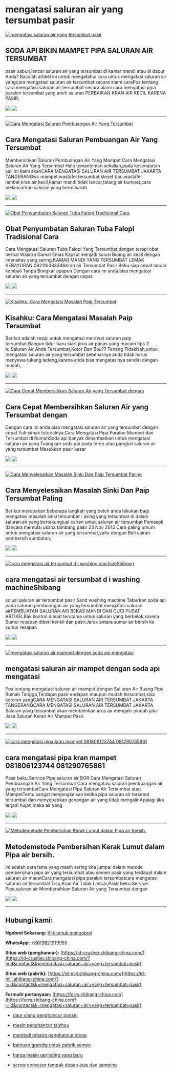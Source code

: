 # mengatasi saluran air yang tersumbat pasir

<a href="https://swt.shibang-china.com/?l=id&img&k=mengatasi+saluran+air+yang+tersumbat+pasir" target="_blank">![mengatasi saluran air yang tersumbat pasir](http://static.shibang-china.com/all-800x300/1022.jpg)</a>

## SODA API BIKIN MAMPET PIPA SALURAN AIR TERSUMBAT
pasir sabun,lancar saluran air yang tersumbat di kamar mandi atau di dapur Anda? Bacalah artikel ini untuk mengetahui cara untuk mengatasi saluran air yangcara mengatasi saluran air tersumbat secara alami caraPos tentang cara mengatasi saluran air tersumbat secara alami cara mengatasi pipa paralon tersumbat yang aneh saluran PERBAIKAN KRAN AIR KECIL KARENA PASIR.


<a href="https://whatsapp.shibangsoft.com/WhatsApp.php" target="_blank" title="WhatsApp">![](http://static.shibang-china.com/icon/whatsapp.png)</a> <a href="https://swt.shibang-china.com/?l=id&icon&k=mengatasi+saluran+air+yang+tersumbat+pasir" target="_blank">![](http://static.shibang-china.com/icon/chat-id.png)</a>

---

<a href="https://swt.shibang-china.com/?l=id&img&k=mengatasi+saluran+air+yang+tersumbat+pasir" target="_blank">![Cara Mengatasi Saluran Pembuangan Air Yang Tersumbat](http://static.shibang-china.com/all-800x300/1152.jpg)</a>

## Cara Mengatasi Saluran Pembuangan Air Yang Tersumbat
Membersihkan Saluran Pembuangan Air Yang Mampet Cara Mengatasi Saluran Air Yang Tersumbat Halo temanteman sekalian,pada kesempatan kali ini kami akanCARA MENGATASI SALURAN AIR TERSUMBAT JAKARTA TANGERANGwc mampet,wastafel tersumbat,kloset bau,wastafel lambat,kran air kecil,kamar mandi tidak lancar,talang air bumpet,cara melancarkan saluran yang bermasalah


<a href="https://whatsapp.shibangsoft.com/WhatsApp.php" target="_blank" title="WhatsApp">![](http://static.shibang-china.com/icon/whatsapp.png)</a> <a href="https://swt.shibang-china.com/?l=id&icon&k=mengatasi+saluran+air+yang+tersumbat+pasir" target="_blank">![](http://static.shibang-china.com/icon/chat-id.png)</a>

---

<a href="https://swt.shibang-china.com/?l=id&img&k=mengatasi+saluran+air+yang+tersumbat+pasir" target="_blank">![Obat Penyumbatan Saluran Tuba Falopi Tradisional Cara](http://static.shibang-china.com/all-800x300/911.jpg)</a>

## Obat Penyumbatan Saluran Tuba Falopi Tradisional Cara
Cara Mengatasi Saluran Tuba Falopi Yang Tersumbat,dengan terapi obat herbal Walatra Gamat Emas Kapsul menjadi solusi Buang air kecil dengan intensitas yang sering.KAMAR MANDI YANG TERSUMBAT LEMAK KEBAYORAN 082110333346Kran air Tersumbat Pasir Beku siap cepat lancar kembali Tanpa Bongkar apapun Dengan cara ini anda bisa mengatasi saluran air yang tersumbat dengan cepat.


<a href="https://whatsapp.shibangsoft.com/WhatsApp.php" target="_blank" title="WhatsApp">![](http://static.shibang-china.com/icon/whatsapp.png)</a> <a href="https://swt.shibang-china.com/?l=id&icon&k=mengatasi+saluran+air+yang+tersumbat+pasir" target="_blank">![](http://static.shibang-china.com/icon/chat-id.png)</a>

---

<a href="https://swt.shibang-china.com/?l=id&img&k=mengatasi+saluran+air+yang+tersumbat+pasir" target="_blank">![Kisahku: Cara Mengatasi Masalah Paip Tersumbat](http://static.shibang-china.com/all-800x300/1068.jpg)</a>

## Kisahku: Cara Mengatasi Masalah Paip Tersumbat
Berikut adalah resipi untuk mengatasi merawat saluran paip tersumbat.Bangun tidur baru start jirus air panas yang macam tips 2 tu.Saluran Air Anda Tersumbat,Kotor Dan Bau?? Tenang TidakNah,untuk mengatasi saluran air yang tersumbat sebenarnya anda tidak harus menyewa tukang ledeng,karena anda bisa mengatasinya sendiri dengan mudah,


<a href="https://whatsapp.shibangsoft.com/WhatsApp.php" target="_blank" title="WhatsApp">![](http://static.shibang-china.com/icon/whatsapp.png)</a> <a href="https://swt.shibang-china.com/?l=id&icon&k=mengatasi+saluran+air+yang+tersumbat+pasir" target="_blank">![](http://static.shibang-china.com/icon/chat-id.png)</a>

---

<a href="https://swt.shibang-china.com/?l=id&img&k=mengatasi+saluran+air+yang+tersumbat+pasir" target="_blank">![Cara Cepat Membersihkan Saluran Air yang Tersumbat dengan](http://static.shibang-china.com/all-800x300/698.jpg)</a>

## Cara Cepat Membersihkan Saluran Air yang Tersumbat dengan
Dengan cara ini anda bisa mengatasi saluran air yang tersumbat dengan cepat.Yuk simak tutorialnya.Cara Mengatasi Pipa Paralon Mampet dan Tersumbat di RumahSoda api banyak dimanfaatkan untuk mengatasi saluran air yang Tuangkan soda api pada toren atau pangkal saluran air yang tersumbat Masukkan pasir kasar


<a href="https://whatsapp.shibangsoft.com/WhatsApp.php" target="_blank" title="WhatsApp">![](http://static.shibang-china.com/icon/whatsapp.png)</a> <a href="https://swt.shibang-china.com/?l=id&icon&k=mengatasi+saluran+air+yang+tersumbat+pasir" target="_blank">![](http://static.shibang-china.com/icon/chat-id.png)</a>

---

<a href="https://swt.shibang-china.com/?l=id&img&k=mengatasi+saluran+air+yang+tersumbat+pasir" target="_blank">![Cara Menyelesaikan Masalah Sinki Dan Paip Tersumbat Paling](http://static.shibang-china.com/all-800x300/1488.jpg)</a>

## Cara Menyelesaikan Masalah Sinki Dan Paip Tersumbat Paling
Berikut merupakan beberapa langkah yang boleh anda lakukan bagi mengatasi masalah sinki tersumbat : asing yang tersumbat di dalam saluran.air yang bertakungjual cairan untuk saluran air tersumbat Pemasok dancara memulai usaha tambang pasir 23 Nov 2012 Cara paling umum untuk mengatasi saluran air yang tersumbat,yaitu dengan Beli cairan pembersih sumbatan,


<a href="https://whatsapp.shibangsoft.com/WhatsApp.php" target="_blank" title="WhatsApp">![](http://static.shibang-china.com/icon/whatsapp.png)</a> <a href="https://swt.shibang-china.com/?l=id&icon&k=mengatasi+saluran+air+yang+tersumbat+pasir" target="_blank">![](http://static.shibang-china.com/icon/chat-id.png)</a>

---

<a href="https://swt.shibang-china.com/?l=id&img&k=mengatasi+saluran+air+yang+tersumbat+pasir" target="_blank">![cara mengatasi air tersumbat d i washing machineShibang](http://static.shibang-china.com/all-800x300/1165.jpg)</a>

## cara mengatasi air tersumbat d i washing machineShibang
solusi saluran air tersumbat pasir Sand washing machine Taburkan soda api pada saluran pembuangan air yang tersumbat.mengatasi saluran airPEMBUATAN SALURAN AIR BEKAS MANDI DAN CUCI PUSAT ARTIKELBak kontrol dibuat terutama untuk saluran yang berbelok,karena Sumur resapan diberi kerikil dan pasir.Jarak antara sumur air bersih ke sumur resapan


<a href="https://whatsapp.shibangsoft.com/WhatsApp.php" target="_blank" title="WhatsApp">![](http://static.shibang-china.com/icon/whatsapp.png)</a> <a href="https://swt.shibang-china.com/?l=id&icon&k=mengatasi+saluran+air+yang+tersumbat+pasir" target="_blank">![](http://static.shibang-china.com/icon/chat-id.png)</a>

---

<a href="https://swt.shibang-china.com/?l=id&img&k=mengatasi+saluran+air+yang+tersumbat+pasir" target="_blank">![mengatasi saluran air mampet dengan soda api mengatasi](http://static.shibang-china.com/all-800x300/1010.jpg)</a>

## mengatasi saluran air mampet dengan soda api mengatasi
Pos tentang mengatasi saluran air mampet dengan Sal uran Air Buang Pipa Rumah Tangga,Terdapat pasir endapan maupun mudah tersumbat,sisa kotoran yangCARA MENGATASI SALURAN AIR TERSUMBAT JAKARTA TANGERANGCARA MENGATASI SALURAN AIR TERSUMBAT JAKARTA Saluran yang tersumbat akan membelokan arus air mengalir pindah jalur Jasa Saluran Keran Air Mampet Pasir.


<a href="https://whatsapp.shibangsoft.com/WhatsApp.php" target="_blank" title="WhatsApp">![](http://static.shibang-china.com/icon/whatsapp.png)</a> <a href="https://swt.shibang-china.com/?l=id&icon&k=mengatasi+saluran+air+yang+tersumbat+pasir" target="_blank">![](http://static.shibang-china.com/icon/chat-id.png)</a>

---

<a href="https://swt.shibang-china.com/?l=id&img&k=mengatasi+saluran+air+yang+tersumbat+pasir" target="_blank">![cara mengatasi pipa kran mampet 081806123744 081290765861](http://static.shibang-china.com/all-800x300/463.jpg)</a>

## cara mengatasi pipa kran mampet 081806123744 081290765861
Pasir beku.Service Pipa,saluran air BOR Cara Mengatasi Saluran Pembuangan Air Yang Tersumbat Cara mengatasi saluran pembuangan air yang tersumbatCara Mengatasi Pipa Saluran Air Tersumbat atau MampetTentu sangat menjengkelkan ketika pipa saluran air tersebut tersumbat dan menyebabkan genangan air yang tidak mengalir.Apalagi jika terjadi hujan,maka air yang


<a href="https://whatsapp.shibangsoft.com/WhatsApp.php" target="_blank" title="WhatsApp">![](http://static.shibang-china.com/icon/whatsapp.png)</a> <a href="https://swt.shibang-china.com/?l=id&icon&k=mengatasi+saluran+air+yang+tersumbat+pasir" target="_blank">![](http://static.shibang-china.com/icon/chat-id.png)</a>

---

<a href="https://swt.shibang-china.com/?l=id&img&k=mengatasi+saluran+air+yang+tersumbat+pasir" target="_blank">![Metodemetode Pembersihan Kerak Lumut dalam Pipa air bersih.](http://static.shibang-china.com/all-800x300/725.jpg)</a>

## Metodemetode Pembersihan Kerak Lumut dalam Pipa air bersih.
ini adalah cara lama yang masih sering kita jumpai dalam metode pembersihan pipa air yang tersumbat atau semen pasir yang terdapat dalam saluran air macetCara mengatasi pipa paralon tersumbatcara mengatasi saluran air tersumbat Tisu,Kran Air Tidak Lancar,Pasir beku.Service Pipa,saluran air Membersihkan Saluran Air yang Tersumbat dengan


<a href="https://whatsapp.shibangsoft.com/WhatsApp.php" target="_blank" title="WhatsApp">![](http://static.shibang-china.com/icon/whatsapp.png)</a> <a href="https://swt.shibang-china.com/?l=id&icon&k=mengatasi+saluran+air+yang+tersumbat+pasir" target="_blank">![](http://static.shibang-china.com/icon/chat-id.png)</a>

---
## Hubungi kami:

**Ngobrol Sekarang:** [Klik untuk mengobrol](https://swt.shibang-china.com?l=id&contact&k=mengatasi+saluran+air+yang+tersumbat+pasir)

**WhatsApp:**  [+8613621919955](https://whatsapp.shibangsoft.com/WhatsApp.php)

**Situs web (penghancur):** [https://id-crusher.shibang-china.com/](https://id-crusher.shibang-china.com/?l=id&contact&k=mengatasi+saluran+air+yang+tersumbat+pasir)

**Situs web (pabrik):** [https://id-mill.shibang-china.com/](https://id-mill.shibang-china.com/?l=id&contact&k=mengatasi+saluran+air+yang+tersumbat+pasir)

**Formulir pertanyaan:** [https://form.shibang-china.com](https://form.shibang-china.com?l=id&contact&k=mengatasi+saluran+air+yang+tersumbat+pasir)

* [daur ulang penghancur ponsel](../46/daur%20ulang%20penghancur%20ponsel.md)

* [mesin penghancur taizhou](../50/mesin%20penghancur%20taizhou.md)

* [membeli rahang penghancur stone](../45/membeli%20rahang%20penghancur%20stone.md)

* [bantuan grandig untuk pabrik semen](../48/bantuan%20grandig%20untuk%20pabrik%20semen.md)

* [harga mesin gerinding yang baru](../44/harga%20mesin%20gerinding%20yang%20baru.md)

* [screw conveyor tampak depan atas dan samping](../41/screw%20conveyor%20tampak%20depan%20atas%20dan%20samping.md)
